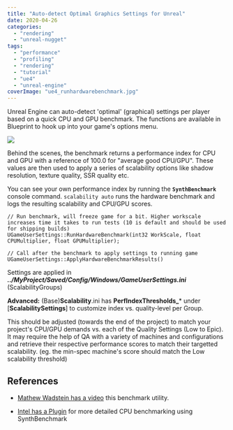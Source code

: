 ```yaml
---
title: "Auto-detect Optimal Graphics Settings for Unreal"
date: 2020-04-26
categories: 
  - "rendering"
  - "unreal-nugget"
tags: 
  - "performance"
  - "profiling"
  - "rendering"
  - "tutorial"
  - "ue4"
  - "unreal-engine"
coverImage: "ue4_runhardwarebenchmark.jpg"
---
```


Unreal Engine can auto-detect 'optimal' (graphical) settings per player based on a quick CPU and GPU benchmark. The functions are available in Blueprint to hook up into your game's options menu.

![](images/ue4_runhardwarebenchmark.jpg)

Behind the scenes, the benchmark returns a performance index for CPU and GPU with a reference of 100.0 for "average good CPU/GPU". These values are then used to apply a series of scalability options like shadow resolution, texture quality, SSR quality etc.

You can see your own performance index by running the **`SynthBenchmark`** console command. `scalability auto` runs the hardware benchmark and logs the resulting scalability and CPU/GPU scores.

```
// Run benchmark, will freeze game for a bit. Higher workscale increases time it takes to run tests (10 is default and should be used for shipping builds)
UGameUserSettings::RunHardwareBenchmark(int32 WorkScale, float CPUMultiplier, float GPUMultiplier);

// Call after the benchmark to apply settings to running game
UGameUserSettings::ApplyHardwareBenchmarkResults()
```

Settings are applied in _**../MyProject/Saved/Config/Windows/GameUserSettings.ini**_ (ScalabilityGroups)

**Advanced:** (Base)**Scalability**.ini has **PerfIndexThresholds\_**\* under \[**ScalabilitySettings**\] to customize index vs. quality-level per Group.

This should be adjusted (towards the end of the project) to match your project's CPU/GPU demands vs. each of the Quality Settings (Low to Epic). It may require the help of QA with a variety of machines and configurations and retrieve their respective performance scores to match their targetted scalability. (eg. the min-spec machine's score should match the Low scalability threshold)

## References

- [Mathew Wadstein has a video](https://www.youtube.com/watch?v=Czp4g3AFP_k) this benchmark utility.

- [Intel has a Plugin](https://software.intel.com/en-us/articles/cpu-capability-detect-using-unreal-engine-4-19) for more detailed CPU benchmarking using SynthBenchmark

